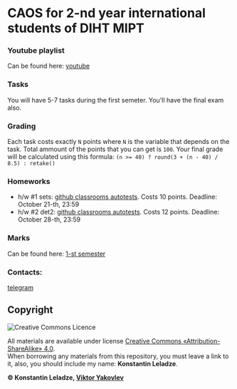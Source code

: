 # CAOS for 2-nd year international students of DIHT MIPT


### Youtube playlist
Can be found here: [youtube](https://www.youtube.com/playlist?list=PL85_gNEP3vgRtexq5fuq0BSrc3sV_6o_1)

### Tasks
You will have 5-7 tasks during the first semeter. You'll have the final exam also.

### Grading
Each task costs exactly `N` points where `N` is the variable that depends on the task. Total ammount of the points that you can get is `100`. Your final grade will be calculated using this formula: `(n >= 40) ? round(3 + (n - 40) / 8.5) : retake()`

### Homeworks
+ h/w #1 sets: [github classrooms autotests](https://classroom.github.com/a/4mZ6mppX). Costs 10 points. Deadline: October 21-th, 23:59
+ h/w #2 det2: [github classrooms autotests](https://classroom.github.com/a/C3yZC7Hm). Costs 12 points. Deadline: October 28-th, 23:59

### Marks
Can be found here: [1-st semester](https://docs.google.com/spreadsheets/d/1ZShB5auH0_69lvJSorL8pJNXiKnF9jhxeioJRoq43Gg)

### Contacts:
[telegram](https://t.me/konstantinleladze)


## Copyright

![Creative Commons Licence](https://i.creativecommons.org/l/by-sa/4.0/88x31.png)

All materials are available under license [Creative Commons «Attribution-ShareAlike» 4.0](http://creativecommons.org/licenses/by-sa/4.0/).\
When borrowing any materials from this repository, you must leave a link to it, also, you should include my name: **Konstantin Leladze**.

__© Konstantin Leladze, [Viktor Yakovlev](https://github.com/victor-yacovlev/mipt-diht-caos)__

